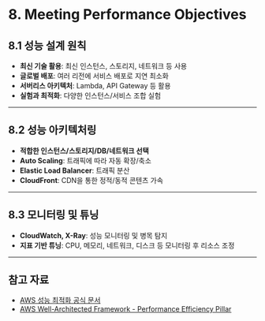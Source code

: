 # 8. Meeting Performance Objectives

## 8.1 성능 설계 원칙

- **최신 기술 활용**: 최신 인스턴스, 스토리지, 네트워크 등 사용
- **글로벌 배포**: 여러 리전에 서비스 배포로 지연 최소화
- **서버리스 아키텍처**: Lambda, API Gateway 등 활용
- **실험과 최적화**: 다양한 인스턴스/서비스 조합 실험

---

## 8.2 성능 아키텍처링

- **적합한 인스턴스/스토리지/DB/네트워크 선택**
- **Auto Scaling**: 트래픽에 따라 자동 확장/축소
- **Elastic Load Balancer**: 트래픽 분산
- **CloudFront**: CDN을 통한 정적/동적 콘텐츠 가속

---

## 8.3 모니터링 및 튜닝

- **CloudWatch, X-Ray**: 성능 모니터링 및 병목 탐지
- **지표 기반 튜닝**: CPU, 메모리, 네트워크, 디스크 등 모니터링 후 리소스 조정

---

## 참고 자료

- [AWS 성능 최적화 공식 문서](https://aws.amazon.com/ko/architecture/performance-optimization/)
- [AWS Well-Architected Framework - Performance Efficiency Pillar](https://docs.aws.amazon.com/ko_kr/wellarchitected/latest/performance-efficiency-pillar/welcome.html)
